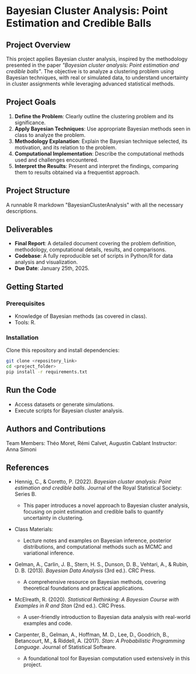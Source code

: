 # Bayesian Cluster Analysis: Point Estimation and Credible Balls  

## Project Overview  
This project applies Bayesian cluster analysis, inspired by the methodology presented in the paper *"Bayesian cluster analysis: Point estimation and credible balls"*. The objective is to analyze a clustering problem using Bayesian techniques, with real or simulated data, to understand uncertainty in cluster assignments while leveraging advanced statistical methods.  

## Project Goals  
1. **Define the Problem**: Clearly outline the clustering problem and its significance.  
2. **Apply Bayesian Techniques**: Use appropriate Bayesian methods seen in class to analyze the problem.  
3. **Methodology Explanation**: Explain the Bayesian technique selected, its motivation, and its relation to the problem.  
4. **Computational Implementation**: Describe the computational methods used and challenges encountered.  
5. **Interpret the Results**: Present and interpret the findings, comparing them to results obtained via a frequentist approach.  


## Project Structure  
A runnable R markdown "BayesianClusterAnalysis" with all the necessary descriptions.

## Deliverables  
- **Final Report**: A detailed document covering the problem definition, methodology, computational details, results, and comparisons.  
- **Codebase**: A fully reproducible set of scripts in Python/R for data analysis and visualization.  
- **Due Date**: January 25th, 2025.  

## Getting Started  

### Prerequisites  
- Knowledge of Bayesian methods (as covered in class).  
- Tools: R. 

### Installation  
Clone this repository and install dependencies:  
```bash  
git clone <repository_link>  
cd <project_folder>  
pip install -r requirements.txt  
```

## Run the Code
- Access datasets or generate simulations.
- Execute scripts for Bayesian cluster analysis.

## Authors and Contributions

Team Members: Théo Moret, Rémi Calvet, Augustin Cablant
Instructor: Anna Simoni 

## References  

- Hennig, C., & Coretto, P. (2022). *Bayesian cluster analysis: Point estimation and credible balls*. Journal of the Royal Statistical Society: Series B.  
  - This paper introduces a novel approach to Bayesian cluster analysis, focusing on point estimation and credible balls to quantify uncertainty in clustering.  

- Class Materials:  
  - Lecture notes and examples on Bayesian inference, posterior distributions, and computational methods such as MCMC and variational inference.  

- Gelman, A., Carlin, J. B., Stern, H. S., Dunson, D. B., Vehtari, A., & Rubin, D. B. (2013). *Bayesian Data Analysis* (3rd ed.). CRC Press.  
  - A comprehensive resource on Bayesian methods, covering theoretical foundations and practical applications.  

- McElreath, R. (2020). *Statistical Rethinking: A Bayesian Course with Examples in R and Stan* (2nd ed.). CRC Press.  
  - A user-friendly introduction to Bayesian data analysis with real-world examples and code.  

- Carpenter, B., Gelman, A., Hoffman, M. D., Lee, D., Goodrich, B., Betancourt, M., & Riddell, A. (2017). *Stan: A Probabilistic Programming Language*. Journal of Statistical Software.  
  - A foundational tool for Bayesian computation used extensively in this project.  


